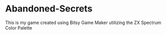 # Abandoned-Secrets
This is my game created using Bitsy Game Maker utilizing the ZX Spectrum Color Palette
